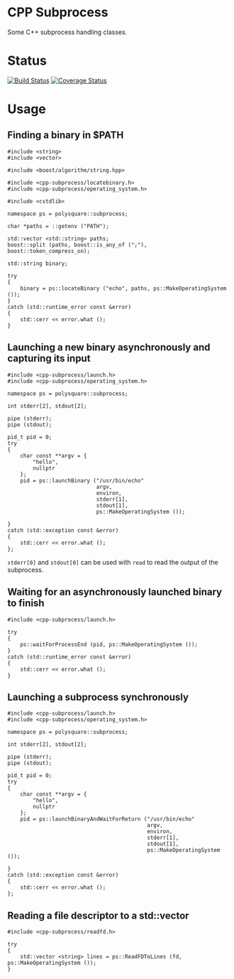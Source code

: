 CPP Subprocess
==============
Some C++ subprocess handling classes.

Status
======
[![Build Status](https://travis-ci.org/polysquare/cpp-subprocess.svg?branch=master)](https://travis-ci.org/polysquare/cpp-subprocess)
[![Coverage Status](https://coveralls.io/repos/polysquare/cpp-subprocess/badge.png?branch=master)](https://coveralls.io/r/polysquare/cpp-subprocess?branch=master)

Usage
====

Finding a binary in $PATH
-------------------------

    #include <string>
    #include <vector>
    
    #include <boost/algorithm/string.hpp>
    
    #include <cpp-subprocess/locatebinary.h>
    #include <cpp-subprocess/operating_system.h>
    
    #include <cstdlib>
    
    namespace ps = polysquare::subprocess;
    
    char *paths = ::getenv ("PATH");
    
    std::vector <std::string> paths;
    boost::split (paths, boost::is_any_of (";"), boost::token_compress_on);
    
    std::string binary;
    
    try
    {
        binary = ps::locateBinary ("echo", paths, ps::MakeOperatingSystem ());
    }
    catch (std::runtime_error const &error)
    {
        std::cerr << error.what ();
    }


Launching a new binary asynchronously and capturing its input
-------------------------------------------------------------

    #include <cpp-subprocess/launch.h>
    #include <cpp-subprocess/operating_system.h>

    namespace ps = polysquare::subprocess;

    int stderr[2], stdout[2];

    pipe (stderr);
    pipe (stdout);

    pid_t pid = 0;
    try
    {
        char const **argv = {
            "hello",
            nullptr
        };
        pid = ps::launchBinary ("/usr/bin/echo"
                                argv,
                                environ,
                                stderr[1],
                                stdout[1],
                                ps::MakeOperatingSystem ());
    
    }
    catch (std::exception const &error)
    {
        std::cerr << error.what ();
    };

`stderr[0]` and `stdout[0]` can be used with `read` to read the output of the subprocess.

Waiting for an asynchronously launched binary to finish
-----------------------------------------------

    #include <cpp-subprocess/launch.h>

    try
    {
        ps::waitForProcessEnd (pid, ps::MakeOperatingSystem ());
    }
    catch (std::runtime_error const &error)
    {
        std::cerr << error.what ();
    }

Launching a subprocess synchronously
---------------------------------

    #include <cpp-subprocess/launch.h>
    #include <cpp-subprocess/operating_system.h>

    namespace ps = polysquare::subprocess;

    int stderr[2], stdout[2];

    pipe (stderr);
    pipe (stdout);

    pid_t pid = 0;
    try
    {
        char const **argv = {
            "hello",
            nullptr
        };
        pid = ps::launchBinaryAndWaitForReturn ("/usr/bin/echo"
                                                argv,
                                                environ,
                                                stderr[1],
                                                stdout[1],
                                                ps::MakeOperatingSystem ());
    
    }
    catch (std::exception const &error)
    {
        std::cerr << error.what ();
    };

Reading a file descriptor to a std::vector <string>
--------------------------------------------

    #include <cpp-subprocess/readfd.h>

    try
    {
        std::vector <string> lines = ps::ReadFDToLines (fd, ps::MakeOperatingSystem ());
    }

